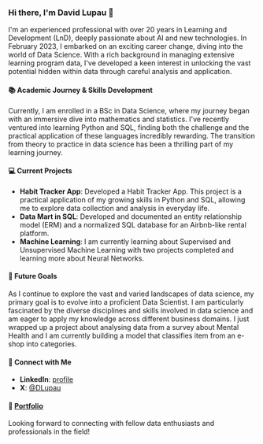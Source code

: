 ### Hi there, I'm David Lupau 👋

I'm an experienced professional with over 20 years in Learning and Development (LnD), deeply passionate about AI and new technologies. In February 2023, I embarked on an exciting career change, diving into the world of Data Science. With a rich background in managing extensive learning program data, I've developed a keen interest in unlocking the vast potential hidden within data through careful analysis and application.

#### 📚 Academic Journey & Skills Development
Currently, I am enrolled in a BSc in Data Science, where my journey began with an immersive dive into mathematics and statistics. I've recently ventured into learning Python and SQL, finding both the challenge and the practical application of these languages incredibly rewarding. The transition from theory to practice in data science has been a thrilling part of my learning journey.

#### 💻 Current Projects
- **Habit Tracker App**: Developed a Habit Tracker App. This project is a practical application of my growing skills in Python and SQL, allowing me to explore data collection and analysis in everyday life.
- **Data Mart in SQL**: Developed and documented an entity relationship model (ERM) and a normalized SQL database for an Airbnb-like rental platform.
- **Machine Learning**: I am currently learning about Supervised and Unsupervised Machine Learning with two projects completed and learning more about Neural Networks.

#### 🎯 Future Goals
As I continue to explore the vast and varied landscapes of data science, my primary goal is to evolve into a proficient Data Scientist. I am particularly fascinated by the diverse disciplines and skills involved in data science and am eager to apply my knowledge across different business domains. I just wrapped up a project about analysing data from a survey about Mental Health and I am currently building a model that classifies item from an e-shop into categories.

#### 🤝 Connect with Me
- **LinkedIn**: [profile](https://www.linkedin.com/in/david-lupau/)
- **X**: [@DLupau](https://twitter.com/DLupau)

#### 💼 **[Portfolio](https://spectacular-fish-295.notion.site/1a79cd79840a8068a849dc481d0b67cf?v=1a79cd79840a80689e0a000c6c508658)**

Looking forward to connecting with fellow data enthusiasts and professionals in the field!

<!---
davidlupau/davidlupau is a ✨ special ✨ repository because its `README.md` (this file) appears on your GitHub profile.
You can click the Preview link to take a look at your changes.
--->
